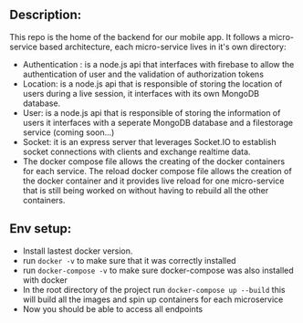 ## Description:
This repo is the home of the backend for our mobile app. It follows a micro-service based architecture, each micro-service lives in it's own directory:

* Authentication : is a node.js api that interfaces with firebase to allow the authentication of user and the validation of authorization tokens
* Location: is a node.js api that is responsible of storing the location of users during a live session, it interfaces with its own MongoDB database.
* User: is a node.js api that is responsible of storing the information of users it interfaces with a seperate MongoDB database and a filestorage service (coming soon...)
* Socket: it is an express server that leverages Socket.IO to establish socket connections with clients and exchange realtime data.
* The docker compose file allows the creating of the docker containers for each service. The reload docker compose file allows the creation of the docker container and it provides live reload for one micro-service that is still being worked on without having to rebuild all the other containers.
## Env setup:
* Install lastest docker version.
* run `docker -v` to make sure that it was correctly installed
* run `docker-compose -v` to make sure docker-compose was also installed with docker 
* In the root directory of the project run `docker-compose up --build` this will build all the images and spin up containers for each microservice
* Now you should be able to access all endpoints

